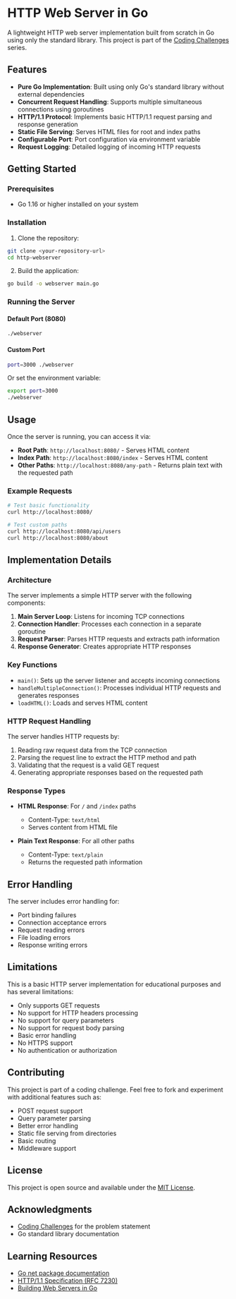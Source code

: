# HTTP Web Server in Go

A lightweight HTTP web server implementation built from scratch in Go using only the standard library. This project is part of the [Coding Challenges](https://codingchallenges.fyi/challenges/challenge-webserver/) series.

## Features

- **Pure Go Implementation**: Built using only Go's standard library without external dependencies
- **Concurrent Request Handling**: Supports multiple simultaneous connections using goroutines
- **HTTP/1.1 Protocol**: Implements basic HTTP/1.1 request parsing and response generation
- **Static File Serving**: Serves HTML files for root and index paths
- **Configurable Port**: Port configuration via environment variable
- **Request Logging**: Detailed logging of incoming HTTP requests

## Getting Started

### Prerequisites

- Go 1.16 or higher installed on your system

### Installation

1. Clone the repository:
```bash
git clone <your-repository-url>
cd http-webserver
```

2. Build the application:
```bash
go build -o webserver main.go
```

### Running the Server

#### Default Port (8080)
```bash
./webserver
```

#### Custom Port
```bash
port=3000 ./webserver
```

Or set the environment variable:
```bash
export port=3000
./webserver
```

## Usage

Once the server is running, you can access it via:

- **Root Path**: `http://localhost:8080/` - Serves HTML content
- **Index Path**: `http://localhost:8080/index` - Serves HTML content  
- **Other Paths**: `http://localhost:8080/any-path` - Returns plain text with the requested path

### Example Requests

```bash
# Test basic functionality
curl http://localhost:8080/

# Test custom paths
curl http://localhost:8080/api/users
curl http://localhost:8080/about
```

## Implementation Details

### Architecture

The server implements a simple HTTP server with the following components:

1. **Main Server Loop**: Listens for incoming TCP connections
2. **Connection Handler**: Processes each connection in a separate goroutine
3. **Request Parser**: Parses HTTP requests and extracts path information
4. **Response Generator**: Creates appropriate HTTP responses

### Key Functions

- `main()`: Sets up the server listener and accepts incoming connections
- `handleMultipleConnection()`: Processes individual HTTP requests and generates responses
- `loadHTML()`: Loads and serves HTML content 

### HTTP Request Handling

The server handles HTTP requests by:

1. Reading raw request data from the TCP connection
2. Parsing the request line to extract the HTTP method and path
3. Validating that the request is a valid GET request
4. Generating appropriate responses based on the requested path

### Response Types

- **HTML Response**: For `/` and `/index` paths
  - Content-Type: `text/html`
  - Serves content from HTML file
  
- **Plain Text Response**: For all other paths
  - Content-Type: `text/plain`
  - Returns the requested path information



## Error Handling

The server includes error handling for:

- Port binding failures
- Connection acceptance errors
- Request reading errors
- File loading errors
- Response writing errors

## Limitations

This is a basic HTTP server implementation for educational purposes and has several limitations:

- Only supports GET requests
- No support for HTTP headers processing
- No support for query parameters
- No support for request body parsing
- Basic error handling
- No HTTPS support
- No authentication or authorization

## Contributing

This project is part of a coding challenge. Feel free to fork and experiment with additional features such as:

- POST request support
- Query parameter parsing
- Better error handling
- Static file serving from directories
- Basic routing
- Middleware support

## License

This project is open source and available under the [MIT License](LICENSE).

## Acknowledgments

- [Coding Challenges](https://codingchallenges.fyi/) for the problem statement
- Go standard library documentation

## Learning Resources

- [Go net package documentation](https://pkg.go.dev/net)
- [HTTP/1.1 Specification (RFC 7230)](https://tools.ietf.org/html/rfc7230)
- [Building Web Servers in Go](https://golang.org/doc/articles/wiki/)
